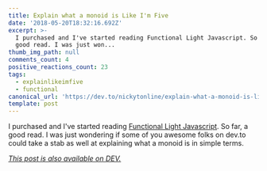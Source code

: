 ```yaml
---
title: Explain what a monoid is Like I'm Five
date: '2018-05-20T18:32:16.692Z'
excerpt: >-
  I purchased and I've started reading Functional Light Javascript. So far, a
  good read. I was just won...
thumb_img_path: null
comments_count: 4
positive_reactions_count: 23
tags:
  - explainlikeimfive
  - functional
canonical_url: 'https://dev.to/nickytonline/explain-what-a-monoid-is-like-im-five-4gpf'
template: post
---
```



I purchased and I've started reading [Functional Light Javascript](https://github.com/getify/Functional-Light-JS). So far, a good read. I was just wondering if some of you awesome folks on dev.to could take a stab as well at explaining what a monoid is in simple terms.

*[This post is also available on DEV.](https://dev.to/nickytonline/explain-what-a-monoid-is-like-im-five-4gpf)*


<script>
const parent = document.getElementsByTagName('head')[0];
const script = document.createElement('script');
script.type = 'text/javascript';
script.src = 'https://cdnjs.cloudflare.com/ajax/libs/iframe-resizer/4.1.1/iframeResizer.min.js';
script.charset = 'utf-8';
script.onload = function() {
    window.iFrameResize({}, '.liquidTag');
};
parent.appendChild(script);
</script>    
